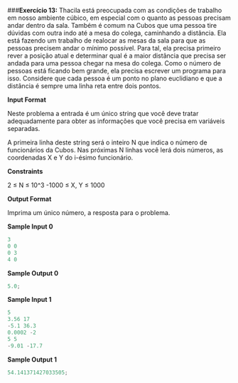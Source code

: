 ###**Exercício 13:**
Thacila está preocupada com as condições de trabalho em nosso ambiente cúbico, em especial com o quanto as pessoas precisam andar dentro da sala. Também é comum na Cubos que uma pessoa tire dúvidas com outra indo até a mesa do colega, caminhando a distância. Ela está fazendo um trabalho de realocar as mesas da sala para que as pessoas precisem andar o mínimo possível. Para tal, ela precisa primeiro rever a posição atual e determinar qual é a maior distância que precisa ser andada para uma pessoa chegar na mesa do colega. Como o número de pessoas está ficando bem grande, ela precisa escrever um programa para isso. Considere que cada pessoa é um ponto no plano euclidiano e que a distância é sempre uma linha reta entre dois pontos.

**Input Format**

Neste problema a entrada é um único string que você deve tratar adequadamente para obter as informações que você precisa em variáveis separadas.

A primeira linha deste string será o inteiro N que indica o número de funcionários da Cubos. Nas próximas N linhas você lerá dois números, as coordenadas X e Y do i-ésimo funcionário.

**Constraints**

2 ≤ N ≤ 10^3 -1000 ≤ X, Y ≤ 1000

**Output Format**

Imprima um único número, a resposta para o problema.

**Sample Input 0**

```javascript
3
0 0
0 3
4 0
```

**Sample Output 0**

```javascript
5.0;
```

**Sample Input 1**

```javascript
5
3.56 17
-5.1 36.3
0.0002 -2
5 5
-9.01 -17.7
```

**Sample Output 1**

```javascript
54.141371427033505;
```
